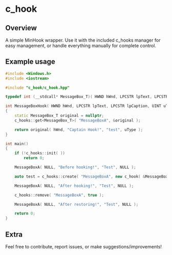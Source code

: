 # c_hook

## Overview

A simple MinHook wrapper. Use it with the included c_hooks manager for easy management, or handle everything manually for complete control.

## Example usage

```cpp
#include <Windows.h>
#include <iostream>

#include "c_hook/c_hook.hpp"

typedef int (__stdcall* MessageBox_T)( HWND hWnd, LPCSTR lpText, LPCSTR lpCaption, UINT uType );

int MessageBoxHook( HWND hWnd, LPCSTR lpText, LPCSTR lpCaption, UINT uType )
{
    static MessageBox_T original = nullptr; 
    c_hooks::get<MessageBox_T>( "MessageBoxA", &original );

    return original( hWnd, "Captain Hook!", "test", uType );
}

int main()
{
    if (!c_hooks::init( ))
        return 0;

    MessageBoxA( NULL, "Before hooking!", "Test", NULL );

    auto test = c_hooks::create( "MessageBoxA", new c_hook( &MessageBoxA, &MessageBoxHook ), true );

    MessageBoxA( NULL, "After hooking!", "Test", NULL );

    c_hooks::remove( "MessageBoxA", true );

    MessageBoxA( NULL, "After restoring!", "Test", NULL );

    return 0;
}
```

## Extra

Feel free to contribute, report issues, or make suggestions/improvements!
